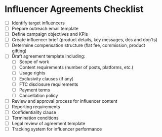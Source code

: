 # Influencer Agreements Checklist

- [ ] Identify target influencers
- [ ] Prepare outreach email template
- [ ] Define campaign objectives and KPIs
- [ ] Create influencer brief (product details, key messages, dos and don'ts)
- [ ] Determine compensation structure (flat fee, commission, product gifting)
- [ ] Draft agreement template including:
  - [ ] Scope of work
  - [ ] Content requirements (number of posts, platforms, etc.)
  - [ ] Usage rights
  - [ ] Exclusivity clauses (if any)
  - [ ] FTC disclosure requirements
  - [ ] Payment terms
  - [ ] Cancellation policy
- [ ] Review and approval process for influencer content
- [ ] Reporting requirements
- [ ] Confidentiality clause
- [ ] Termination conditions
- [ ] Legal review of agreement template
- [ ] Tracking system for influencer performance
